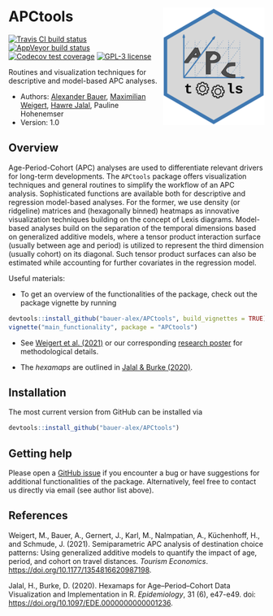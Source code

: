 
# APCtools <img src="hex-sticker/hex-sticker.svg" align="right" width="200"/>

<!-- badges: start -->

[![Travis CI build
status](https://travis-ci.org/bauer-alex/APCtools.svg?branch=master)](https://travis-ci.org/bauer-alex/APCtools)
[![AppVeyor build
status](https://ci.appveyor.com/api/projects/status/github/bauer-alex/APCtools?branch=master&svg=true)](https://ci.appveyor.com/project/bauer-alex/APCtools)
[![Codecov test
coverage](https://codecov.io/gh/bauer-alex/APCtools/branch/master/graph/badge.svg)](https://codecov.io/gh/bauer-alex/APCtools?branch=master)
[![GPL-3
license](https://img.shields.io/badge/license-GPL--3.0-brightgreen.svg)](https://opensource.org/licenses/GPL-3.0)
<!-- badges: end -->

Routines and visualization techniques for descriptive and model-based
APC analyses.

-   Authors: [Alexander
    Bauer](https://www.en.stablab.stat.uni-muenchen.de/people/doktoranden/bauer1/index.html),
    [Maximilian
    Weigert](https://www.en.stablab.stat.uni-muenchen.de/people/doktoranden/weigert/index.html),
    [Hawre
    Jalal](https://www.publichealth.pitt.edu/home/directory/hawre-jalal),
    Pauline Hohenemser
-   Version: 1.0

## Overview

Age-Period-Cohort (APC) analyses are used to differentiate relevant
drivers for long-term developments. The `APCtools` package offers
visualization techniques and general routines to simplify the workflow
of an APC analysis. Sophisticated functions are available both for
descriptive and regression model-based analyses. For the former, we use
density (or ridgeline) matrices and (hexagonally binned) heatmaps as
innovative visualization techniques building on the concept of Lexis
diagrams. Model-based analyses build on the separation of the temporal
dimensions based on generalized additive models, where a tensor product
interaction surface (usually between age and period) is utilized to
represent the third dimension (usually cohort) on its diagonal. Such
tensor product surfaces can also be estimated while accounting for
further covariates in the regression model.

Useful materials:

-   To get an overview of the functionalities of the package, check out
    the package vignette by running

``` r
devtools::install_github("bauer-alex/APCtools", build_vignettes = TRUE)
vignette("main_functionality", package = "APCtools")
```

-   See [Weigert et
    al. (2021)](https://doi.org/10.1177/1354816620987198) or our
    corresponding [research
    poster](https://www.researchgate.net/publication/353852226_Visualization_techniques_for_semiparametric_APC_analysis_Using_Generalized_Additive_Models_to_examine_touristic_travel_distances)
    for methodological details.

-   The *hexamaps* are outlined in [Jalal &
    Burke (2020)](https://doi.org/10.1097/EDE.0000000000001236).

## Installation

The most current version from GitHub can be installed via

``` r
devtools::install_github("bauer-alex/APCtools")
```

## Getting help

Please open a [GitHub
issue](https://github.com/bauer-alex/APCtools/issues) if you encounter a
bug or have suggestions for additional functionalities of the package.
Alternatively, feel free to contact us directly via email (see author
list above).

## References

Weigert, M., Bauer, A., Gernert, J., Karl, M., Nalmpatian, A.,
Küchenhoff, H., and Schmude, J. (2021). Semiparametric APC analysis of
destination choice patterns: Using generalized additive models to
quantify the impact of age, period, and cohort on travel distances.
*Tourism Economics*. <https://doi.org/10.1177/1354816620987198>.

Jalal, H., Burke, D. (2020). Hexamaps for Age–Period–Cohort Data
Visualization and Implementation in R. *Epidemiology*, 31 (6), e47-e49.
doi: <https://doi.org/10.1097/EDE.0000000000001236>.
